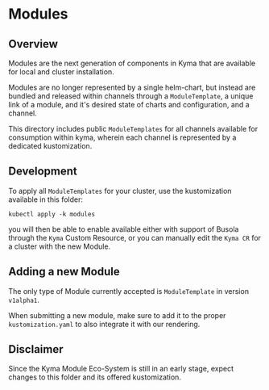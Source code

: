 # Modules

## Overview

Modules are the next generation of components in Kyma that are available for local and cluster installation.

Modules are no longer represented by a single helm-chart, but instead are bundled and released within channels through a `ModuleTemplate`, a unique link of a module, and it's desired state of charts and configuration, and a channel.

This directory includes public `ModuleTemplates` for all channels available for consumption within kyma, wherein each channel is represented by a dedicated kustomization.

## Development

To apply all `ModuleTemplates` for your cluster, use the kustomization available in this folder:

```
kubectl apply -k modules
```

you will then be able to enable available either with support of Busola through the `Kyma` Custom Resource, or you can manually edit the `Kyma CR` for a cluster with the new Module.

## Adding a new Module

The only type of Module currently accepted is `ModuleTemplate` in version `v1alpha1`.

When submitting a new module, make sure to add it to the proper `kustomization.yaml` to also integrate it with our rendering.

## Disclaimer

Since the Kyma Module Eco-System is still in an early stage, expect changes to this folder and its offered kustomization.